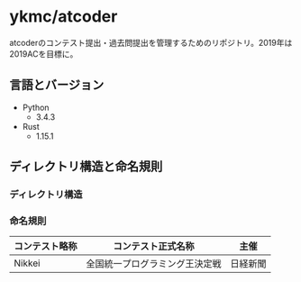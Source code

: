 # ykmc/atcoder

atcoderのコンテスト提出・過去問提出を管理するためのリポジトリ。2019年は2019ACを目標に。

## 言語とバージョン

- Python
  - 3.4.3
- Rust
  - 1.15.1


## ディレクトリ構造と命名規則

### ディレクトリ構造



### 命名規則

| コンテスト略称 | コンテスト正式名称 | 主催 |
|---|---|---|
| Nikkei | 全国統一プログラミング王決定戦 | 日経新聞 |

